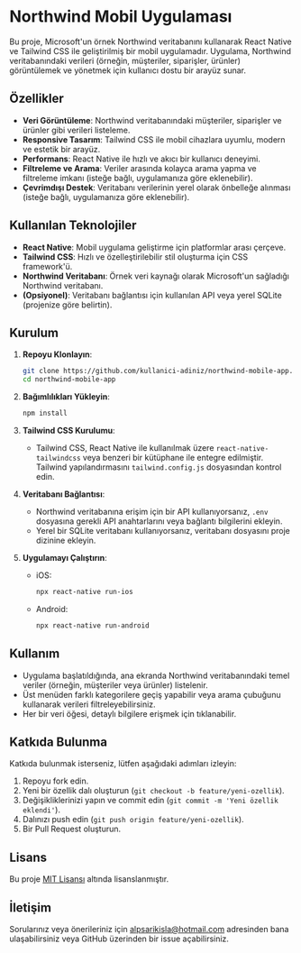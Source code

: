 # Northwind Mobil Uygulaması

Bu proje, Microsoft'un örnek Northwind veritabanını kullanarak React Native ve Tailwind CSS ile geliştirilmiş bir mobil uygulamadır. Uygulama, Northwind veritabanındaki verileri (örneğin, müşteriler, siparişler, ürünler) görüntülemek ve yönetmek için kullanıcı dostu bir arayüz sunar.

## Özellikler
- **Veri Görüntüleme**: Northwind veritabanındaki müşteriler, siparişler ve ürünler gibi verileri listeleme.
- **Responsive Tasarım**: Tailwind CSS ile mobil cihazlara uyumlu, modern ve estetik bir arayüz.
- **Performans**: React Native ile hızlı ve akıcı bir kullanıcı deneyimi.
- **Filtreleme ve Arama**: Veriler arasında kolayca arama yapma ve filtreleme imkanı (isteğe bağlı, uygulamanıza göre eklenebilir).
- **Çevrimdışı Destek**: Veritabanı verilerinin yerel olarak önbelleğe alınması (isteğe bağlı, uygulamanıza göre eklenebilir).

## Kullanılan Teknolojiler
- **React Native**: Mobil uygulama geliştirme için platformlar arası çerçeve.
- **Tailwind CSS**: Hızlı ve özelleştirilebilir stil oluşturma için CSS framework'ü.
- **Northwind Veritabanı**: Örnek veri kaynağı olarak Microsoft'un sağladığı Northwind veritabanı.
- **(Opsiyonel)**: Veritabanı bağlantısı için kullanılan API veya yerel SQLite (projenize göre belirtin).

## Kurulum

1. **Repoyu Klonlayın**:
   ```bash
   git clone https://github.com/kullanici-adiniz/northwind-mobile-app.git
   cd northwind-mobile-app
   ```

2. **Bağımlılıkları Yükleyin**:
   ```bash
   npm install
   ```

3. **Tailwind CSS Kurulumu**:
   - Tailwind CSS, React Native ile kullanılmak üzere `react-native-tailwindcss` veya benzeri bir kütüphane ile entegre edilmiştir. Tailwind yapılandırmasını `tailwind.config.js` dosyasından kontrol edin.

4. **Veritabanı Bağlantısı**:
   - Northwind veritabanına erişim için bir API kullanıyorsanız, `.env` dosyasına gerekli API anahtarlarını veya bağlantı bilgilerini ekleyin.
   - Yerel bir SQLite veritabanı kullanıyorsanız, veritabanı dosyasını proje dizinine ekleyin.

5. **Uygulamayı Çalıştırın**:
   - iOS:
     ```bash
     npx react-native run-ios
     ```
   - Android:
     ```bash
     npx react-native run-android
     ```

## Kullanım
- Uygulama başlatıldığında, ana ekranda Northwind veritabanındaki temel veriler (örneğin, müşteriler veya ürünler) listelenir.
- Üst menüden farklı kategorilere geçiş yapabilir veya arama çubuğunu kullanarak verileri filtreleyebilirsiniz.
- Her bir veri öğesi, detaylı bilgilere erişmek için tıklanabilir.

## Katkıda Bulunma
Katkıda bulunmak isterseniz, lütfen aşağıdaki adımları izleyin:
1. Repoyu fork edin.
2. Yeni bir özellik dalı oluşturun (`git checkout -b feature/yeni-ozellik`).
3. Değişikliklerinizi yapın ve commit edin (`git commit -m 'Yeni özellik eklendi'`).
4. Dalınızı push edin (`git push origin feature/yeni-ozellik`).
5. Bir Pull Request oluşturun.

## Lisans
Bu proje [MIT Lisansı](LICENSE) altında lisanslanmıştır.

## İletişim
Sorularınız veya önerileriniz için alpsarikisla@hotmail.com adresinden bana ulaşabilirsiniz veya GitHub üzerinden bir issue açabilirsiniz.
